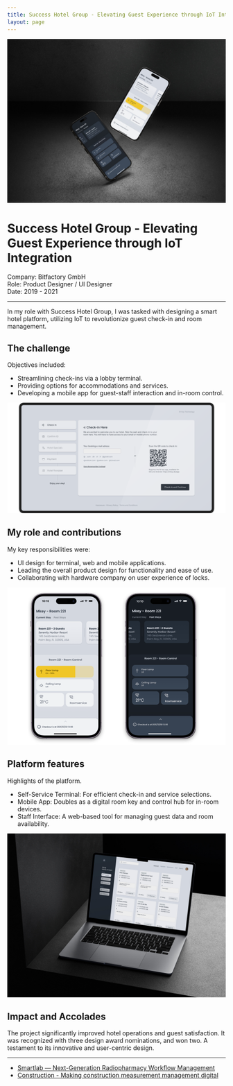```yaml
---
title: Success Hotel Group - Elevating Guest Experience through IoT Integration
layout: page
---
```


<img src="/images/case-study-mkey-ui.jpg" class="image-transition-3" alt="Construction Company project">

# Success Hotel Group - Elevating Guest Experience through IoT Integration

Company: Bitfactory GmbH<br>
Role: Product Designer / UI Designer<br>
Date: 2019 - 2021

***
In my role with Success Hotel Group, I was tasked with designing a smart hotel platform, utilizing IoT to revolutionize guest check-in and room management.

## The challenge
Objectives included:
- Streamlining check-ins via a lobby terminal.
- Providing options for accommodations and services.
- Developing a mobile app for guest-staff interaction and in-room control.

<img src="/images/case-study-hotel-1.png" class="transparent" alt="Construction Company project" />


## My role and contributions
My key responsibilities were:
- UI design for terminal, web and mobile applications.
- Leading the overall product design for functionality and ease of use.
- Collaborating with hardware company on user experience of locks.

<img src="/images/case-study-hotel-2.png" class="transparent" alt="Construction Company project" />

## Platform features
Highlights of the platform.
- Self-Service Terminal: For efficient check-in and service selections.
- Mobile App: Doubles as a digital room key and control hub for in-room devices.
- Staff Interface: A web-based tool for managing guest data and room availability.

<img src="/images/case-study-hotel-3.jpg" alt="Construction Company project" />

## Impact and Accolades
The project significantly improved hotel operations and guest satisfaction. It was recognized with three design award nominations, and won two. A testament to its innovative and user-centric design.

***
- [Smartlab — Next-Generation Radiopharmacy Workflow Management](/portfolio/smartlab/)
- [Construction - Making construction measurement management digital](/portfolio/construction/)
